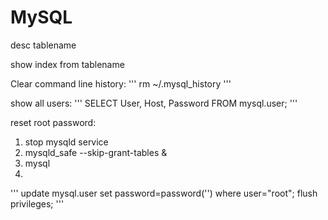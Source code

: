MySQL
=====

desc tablename

show index from tablename


Clear command line history:
'''
    rm ~/.mysql_history
'''


show all users:
'''
    SELECT User, Host, Password FROM mysql.user;
'''    

reset root password:
1. stop mysqld service
2. mysqld_safe --skip-grant-tables &
3. mysql
4. 

'''
    update mysql.user set password=password('') where user="root";
    flush privileges;
''' 

